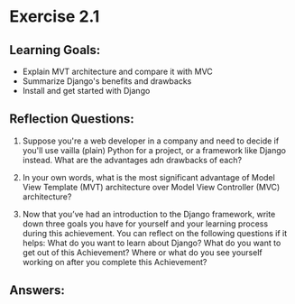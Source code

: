 # Exercise 2.1

## Learning Goals:

- Explain MVT architecture and compare it with MVC
- Summarize Django's benefits and drawbacks
- Install and get started with Django

## Reflection Questions: 

1. Suppose you're a web developer in a company and need to decide if you'll use vailla (plain) Python for a project, or a framework like Django instead. What are the advantages adn drawbacks of each?

2. In your own words, what is the most significant advantage of Model View Template (MVT) architecture over Model View Controller (MVC) architecture?

3. Now that you’ve had an introduction to the Django framework, write down three goals you have for yourself and your learning process during this achievement. You can reflect on the following questions if it helps:
What do you want to learn about Django? 
What do you want to get out of this Achievement? 
Where or what do you see yourself working on after you complete this Achievement?

## Answers:
